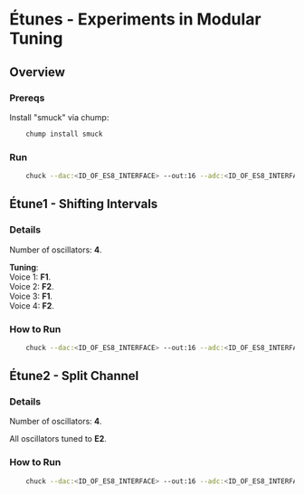 # Étunes - Experiments in Modular Tuning

## Overview

### Prereqs

Install "smuck" via chump:

```bash
    chump install smuck
```

### Run

```bash
    chuck --dac:<ID_OF_ES8_INTERFACE> --out:16 --adc:<ID_OF_ES8_INTERFACE> --in:12 main.ck:<OPUS NUMBER>
```

## Étune1 - Shifting Intervals

### Details

Number of oscillators: **4**.

**Tuning**:\
Voice 1: **F1**.\
Voice 2: **F2**.\
Voice 3: **F1**.\
Voice 4: **F2**.

### How to Run

```bash
    chuck --dac:<ID_OF_ES8_INTERFACE> --out:16 --adc:<ID_OF_ES8_INTERFACE> --in:12 main.ck:1
```

## Étune2 - Split Channel

### Details

Number of oscillators: **4**.

All oscillators tuned to **E2**.

### How to Run

```bash
    chuck --dac:<ID_OF_ES8_INTERFACE> --out:16 --adc:<ID_OF_ES8_INTERFACE> --in:12 main.ck:2
```
